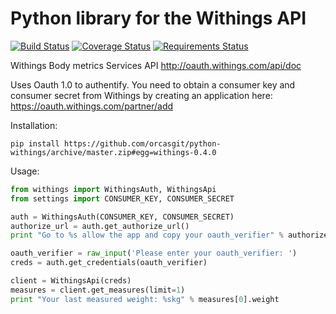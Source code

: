 # Python library for the Withings API

[![Build Status](https://travis-ci.org/orcasgit/python-withings.svg?branch=master)](https://travis-ci.org/orcasgit/python-withings) [![Coverage Status](https://coveralls.io/repos/orcasgit/python-withings/badge.png?branch=master)](https://coveralls.io/r/orcasgit/python-withings?branch=master) [![Requirements Status](https://requires.io/github/orcasgit/python-withings/requirements.svg?branch=requires-io-master)](https://requires.io/github/orcasgit/python-withings/requirements/?branch=requires-io-master)

Withings Body metrics Services API
<http://oauth.withings.com/api/doc>

Uses Oauth 1.0 to authentify. You need to obtain a consumer key
and consumer secret from Withings by creating an application
here: <https://oauth.withings.com/partner/add>

Installation:

    pip install https://github.com/orcasgit/python-withings/archive/master.zip#egg=withings-0.4.0

Usage:

``` python
from withings import WithingsAuth, WithingsApi
from settings import CONSUMER_KEY, CONSUMER_SECRET

auth = WithingsAuth(CONSUMER_KEY, CONSUMER_SECRET)
authorize_url = auth.get_authorize_url()
print "Go to %s allow the app and copy your oauth_verifier" % authorize_url

oauth_verifier = raw_input('Please enter your oauth_verifier: ')
creds = auth.get_credentials(oauth_verifier)

client = WithingsApi(creds)
measures = client.get_measures(limit=1)
print "Your last measured weight: %skg" % measures[0].weight 
```
